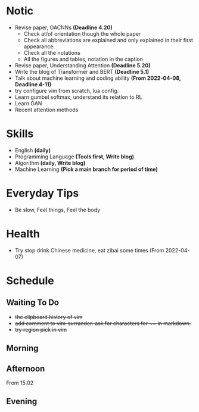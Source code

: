 # Notic

- Revise paper, OACNNs **(Deadline 4.20)**
  - Check at/of orientation though the whole paper
  - Check all abbreviations are explained and only explained in their first
    appearance.
  - Check all the notations
  - All the figures and tables, notation in the caption
- Revise paper, Understanding Attention **(Deadline 5.20)**
- Write the blog of Transformer and BERT **(Deadline 5.1)**
- Talk about machine learning and coding ability **(From 2022-04-08, Deadline
  4-11)**
- try configure vim from scratch, lua config.
- Learn gumbel softmax, understand its relation to RL
- Learn GAN
- Recent attention methods

# Skills

- English **(daily)**
- Programming Language **(Tools first, Write blog)**
- Algorithm **(daily, Write blog)**
- Machine Learning **(Pick a main branch for period of time)**

# Everyday Tips

- Be slow, Feel things, Feel the body

# Health

- Try stop drink Chinese medicine, eat zibai some times (From 2022-04-07)

# Schedule

## Waiting To Do

- ~~the clipboard history of vim~~
- ~~add comment to vim-surrander: ask for characters for \~\~ in markdown.~~
- ~~try region pick in vim~~

## Morning

## Afternoon

From 15:02

## Evening
